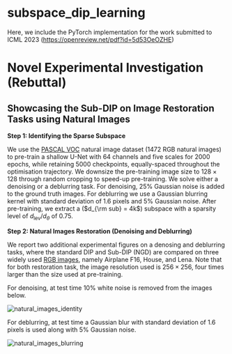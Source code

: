 # subspace_dip_learning
Here, we include the PyTorch implementation for the work submitted to ICML 2023 (https://openreview.net/pdf?id=5d53OeOZHE)

# Novel Experimental Investigation (Rebuttal)
## Showcasing the Sub-DIP on Image Restoration Tasks using Natural Images

**Step 1: Identifying the Sparse Subspace** 

We use the [PASCAL VOC](https://paperswithcode.github.io/torchbench/pascalvoc/) natural image dataset (1472 RGB natural images) to pre-train a shallow U-Net with 64 channels and five scales for 2000 epochs, while retaining 5000 checkpoints, equally-spaced throughout the optimisation trajectory. We downsize the pre-training image size to $128\times 128$ through random cropping to speed-up pre-training. We solve either a denoising or a deblurring task. For denoising, 25% Gaussian noise is added to the ground truth images. For deblurring we use a Gaussian blurring kernel with standard deviation of 1.6 pixels and 5% Gaussian noise. After pre-training, we extract a ($d_{\rm sub} = 4k$) subspace with a sparsity level of $d_{\textrm{lev}} / d_{\theta}$ of 0.75.

**Step 2: Natural Images Restoration (Denoising and Deblurring)**

We report two additional experimental figures on a denosing and deblurring tasks, where the standard DIP and Sub-DIP (NGD) are compared on three widely used [RGB images](https://sipi.usc.edu/database/database.php?volume=misc&image=3#top), namely Airplane F16, House, and Lena. Note that for both restoration task, the image resolution used is $256\times 256$, four times larger than the size used at pre-training. 

For denoising, at test time 10% white noise is removed from the images below.

![natural_images_identity](https://user-images.githubusercontent.com/123627605/226110875-9fa2ed1c-b6fa-4281-bb04-e54455dad9f7.png)

For deblurring, at test time a Gaussian blur with standard deviation of 1.6 pixels is used along with 5% Gaussian noise.

![natural_images_blurring](https://user-images.githubusercontent.com/123627605/226110886-dab86755-7f1f-49c7-a5fa-86df359ceafb.png)
